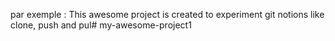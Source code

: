 par exemple : This awesome project is created to experiment git notions like clone, push and pul# my-awesome-project1
